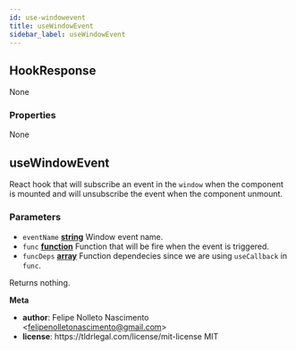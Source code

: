```yaml
---
id: use-windowevent
title: useWindowEvent
sidebar_label: useWindowEvent
---
```


## HookResponse

None

### Properties

None

## useWindowEvent

React hook that will subscribe an event in the `window` when the component
is mounted and will unsubscribe the event when the component unmount.

### Parameters

-   `eventName` **[string][1]** Window event name.
-   `func` **[function][2]** Function that will be fire when the event is triggered.
-   `funcDeps` **[array][3]** Function dependecies since we are using `useCallback` in `func`.

Returns nothing.

**Meta**

-   **author**: Felipe Nolleto Nascimento &lt;felipenolletonascimento@gmail.com>
-   **license**: https&#x3A;//tldrlegal.com/license/mit-license MIT

[1]: https://developer.mozilla.org/docs/Web/JavaScript/Reference/Global_Objects/String

[2]: https://developer.mozilla.org/en-US/docs/Web/JavaScript/Reference/Global_Objects/Function

[3]: https://developer.mozilla.org/en-US/docs/Web/JavaScript/Reference/Global_Objects/Array
